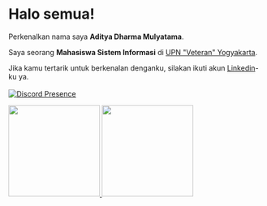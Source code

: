 # Halo semua! 

Perkenalkan nama saya **Aditya Dharma Mulyatama**.  

Saya seorang **Mahasiswa Sistem Informasi** di [UPN "Veteran" Yogyakarta](https://www.upnyk.ac.id/).  

Jika kamu tertarik untuk berkenalan denganku, silakan ikuti akun [Linkedin](https://www.linkedin.com/in/aditya-dharma-mulyatama-0b4853184/)-ku ya. 
  <br/>
  <br/>
[![Discord Presence](https://lanyard.cnrad.dev/api/205941360824549376)](https://discord.com/users/205941360824549376)
<p align="left">
<a href="https://github.com/aditmulyatama">
  <img height="180em" src="https://github-readme-stats-eight-theta.vercel.app/api?username=aditmulyatama&show_icons=true&theme=algolia&include_all_commits=true&count_private=true"/>
  <img height="180em" src="https://github-readme-stats-eight-theta.vercel.app/api/top-langs/?username=aditmulyatama&layout=compact&langs_count=8&theme=algolia"/>
</a>
</p>


